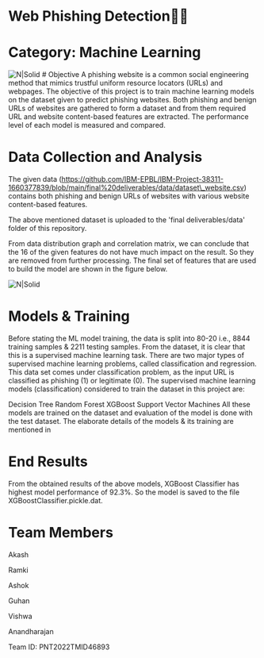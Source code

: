 Web Phishing Detection🕵️‍♀️
===========================

Category: Machine Learning
==========================

![N\|Solid](https://images.pexels.com/photos/459653/pexels-photo-459653.jpeg?auto=compress&cs=tinysrgb&w=1260&h=750&dpr=1)
\# Objective A phishing website is a common social engineering method
that mimics trustful uniform resource locators (URLs) and webpages. The
objective of this project is to train machine learning models on the
dataset given to predict phishing websites. Both phishing and benign
URLs of websites are gathered to form a dataset and from them required
URL and website content-based features are extracted. The performance
level of each model is measured and compared.

Data Collection and Analysis
============================

The given data
(https://github.com/IBM-EPBL/IBM-Project-38311-1660377839/blob/main/final%20deliverables/data/dataset\_website.csv)
contains both phishing and benign URLs of websites with various website
content-based features.

The above mentioned dataset is uploaded to the 'final deliverables/data'
folder of this repository.

From data distribution graph and correlation matrix, we can conclude
that the 16 of the given features do not have much impact on the result.
So they are removed from further processing. The final set of features
that are used to build the model are shown in the figure below.

![N\|Solid](https://user-images.githubusercontent.com/64459672/199578614-f8cb7f81-9da0-43a8-b6eb-5381970a9768.png)

Models & Training
=================

Before stating the ML model training, the data is split into 80-20 i.e.,
8844 training samples & 2211 testing samples. From the dataset, it is
clear that this is a supervised machine learning task. There are two
major types of supervised machine learning problems, called
classification and regression. This data set comes under classification
problem, as the input URL is classified as phishing (1) or legitimate
(0). The supervised machine learning models (classification) considered
to train the dataset in this project are:

Decision Tree Random Forest XGBoost Support Vector Machines All these
models are trained on the dataset and evaluation of the model is done
with the test dataset. The elaborate details of the models & its
training are mentioned in

End Results
===========

From the obtained results of the above models, XGBoost Classifier has
highest model performance of 92.3%. So the model is saved to the file
XGBoostClassifier.pickle.dat.

Team Members
============

Akash

Ramki

Ashok

Guhan

Vishwa

Anandharajan

Team ID: PNT2022TMID46893
